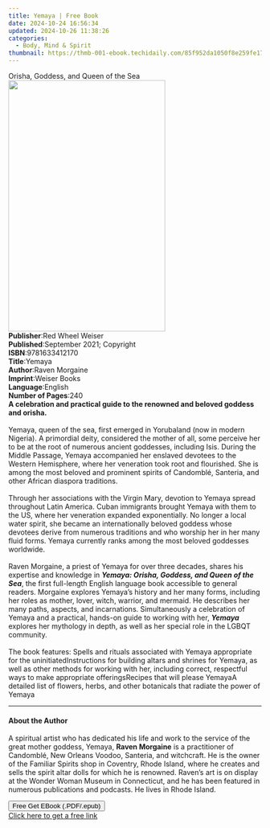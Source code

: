 ```yaml
---
title: Yemaya | Free Book
date: 2024-10-24 16:56:34
updated: 2024-10-26 11:38:26
categories:
  - Body, Mind & Spirit
thumbnail: https://thmb-001-ebook.techidaily.com/85f952da1050f8e259fe17a3601ab894a6aaee030d5a0f0bb8f059f415e673e6.jpg
---
```

<main id="book-container">
  <div class="flex flex-col">
    <div class="book-brief flex-1 py-6 px-4 sm:p-6 md:py-10 md:px-8">
      <!-- brief-->
      <div class="book-brief-main">Orisha, Goddess, and Queen of the Sea</div>
    </div>
    <div
      class="book-meta-info flex-1 grid gap-4 col-start-1 col-end-3 row-start-1 sm:mb-6 sm:grid-cols-4 lg:gap-6 lg:col-start-2 lg:row-end-6 lg:row-span-6 lg:mb-0"
    >
      <div
        class="book-meta-info-left place-content-center mt-4 p-4 text-sm leading-6 col-start-2 col-span-2 dark:text-slate-400"
      >
        <img
          class="w-full h-500 object-cover rounded-lg sm:h-255 sm:col-span-2 lg:col-span-full"
          src="https://img-001-ebook.techidaily.com/bd5522c7efa5b1bad313e963ca95975658e08680451cb426bd12d84739ab0cee.jpg"
          alt=""
          width="312"
          height="500"
        />
      </div>
      <div
        class="book-meta-info-right mt-2 col-start-1 row-start-2 col-span-3 self-center"
      >
        <!-- meta data  -->
        <div class="flex flex-col px-4 md:px-8">
          <div class="flex-1">
            <strong>Publisher</strong>:<span class="px-2"
              >Red Wheel Weiser</span
            >
          </div>
          <div class="flex-1">
            <strong>Published</strong>:<span class="px-2"
              >September 2021; Copyright</span
            >
          </div>
          <div class="flex-1">
            <strong>ISBN</strong>:<span class="px-2">9781633412170</span>
          </div>
          <div class="flex-1">
            <strong>Title</strong>:<span class="px-2">Yemaya</span>
          </div>
          <div class="flex-1">
            <strong>Author</strong>:<span class="px-2">Raven Morgaine</span>
          </div>
          <div class="flex-1">
            <strong>Imprint</strong>:<span class="px-2">Weiser Books</span>
          </div>
          <div class="flex-1">
            <strong>Language</strong>:<span class="px-2">English</span>
          </div>
          <div class="flex-1">
            <strong>Number of Pages</strong>:<span class="px-2">240</span>
          </div>
        </div>
      </div>
    </div>
    <div class="book-description flex-1 py-6 px-4 sm:p-6 md:py-10 md:px-8">
      <div class="book-description-main">
        <div accordion-content="" id="description">
          <b
            >A celebration and practical guide to the renowned and beloved
            goddess and orisha.</b
          ><br /><br />
          Yemaya, queen of the sea, first emerged in Yorubaland (now in modern
          Nigeria). A primordial deity, considered the mother of all, some
          perceive her to be at the root of numerous ancient goddesses,
          including Isis. During the Middle Passage, Yemaya accompanied her
          enslaved devotees to the Western Hemisphere, where her veneration took
          root and flourished. She is among the most beloved and prominent
          spirits of Candomblé, Santeria, and other African diaspora
          traditions.<br /><br />
          Through her associations with the Virgin Mary, devotion to Yemaya
          spread throughout Latin America. Cuban immigrants brought Yemaya with
          them to the US, where her veneration expanded exponentially. No longer
          a local water spirit, she became an internationally beloved goddess
          whose devotees derive from numerous traditions and who worship her in
          her many fluid forms. Yemaya currently ranks among the most beloved
          goddesses worldwide.<br /><br />
          Raven Morgaine, a priest of Yemaya for over three decades, shares his
          expertise and knowledge in
          <b><i>Yemaya: Orisha, Goddess, and Queen of the Sea</i></b
          >, the first full-length English language book accessible to general
          readers. Morgaine explores Yemaya’s history and her many forms,
          including her roles as mother, lover, witch, warrior, and mermaid. He
          describes her many paths, aspects, and incarnations. Simultaneously a
          celebration of Yemaya and a practical, hands-on guide to working with
          her, <b><i>Yemaya</i></b> explores her mythology in depth, as well as
          her special role in the LGBQT community.<br /><br />
          The book features: Spells and rituals associated with Yemaya
          appropriate for the uninitiatedInstructions for building altars and
          shrines for Yemaya, as well as other methods for working with her,
          including correct, respectful ways to make appropriate
          offeringsRecipes that will please YemayaA detailed list of flowers,
          herbs, and other botanicals that radiate the power of Yemaya
        </div>
        <div class="accordion-fader"></div>
      </div>
    </div>
    <div class="book-excerpts flex-1 py-6 px-4 sm:p-6 md:py-10 md:px-8">
      <!-- excerpts-->
      <div class="book-excerpts-main">
        <hr />
        <h4 class="placeholder placeholder-heading">
          <span>About the Author</span>
        </h4>
        <p>
          A spiritual artist who has dedicated his life and work to the service
          of the great mother goddess, Yemaya, <b>Raven Morgaine</b> is a
          practitioner of Candomblé, New Orleans Voodoo, Santeria, and
          witchcraft. He is the owner of the Familiar Spirits shop in Coventry,
          Rhode Island, where he creates and sells the spirit altar dolls for
          which he is renowned. Raven’s art is on display at the Wonder Woman
          Museum in Connecticut, and he has been featured in numerous
          publications and podcasts. He lives in Rhode Island.
        </p>
      </div>
    </div>
    <div
      class="book-about-author flex-1 py-6 px-4 sm:p-6 md:py-10 md:px-8"
    ></div>
    <div class="book-free-get flex-1 py-6 px-4 sm:p-6 md:py-10 md:px-8">
      <button
        id="btn-free-get"
        class="bg-blue-500 hover:bg-blue-700 text-white font-bold py-2 px-4 rounded"
      >
        Free Get EBook (.PDF/.epub)
      </button>
      <div id="countdown-display" class="px-2 text-lg mt-2"></div>
      <a
        id="free-link"
        class="hidden bg-blue-500 hover:bg-blue-700 text-white font-bold py-2 px-4 rounded"
        href="https://www.ebooks.com/en-us/book/210233086/yemaya/raven-morgaine/"
        target="_blank"
        >Click here to get a free link</a
      >
    </div>
    <script>
      let countdownTime = 0;
      let countdownInterval = null;
      document
        .getElementById('btn-free-get')
        .addEventListener('click', startCountdown);
      function startCountdown() {
        countdownTime = new Date().getTime() + 60000 * 3;
        countdownInterval = setInterval(updateCountdown, 1000);
        document.getElementById('btn-free-get').disabled = true;
        document
          .getElementById('btn-free-get')
          .classList.add('bg-gray-500', 'cursor-not-allowed');
      }
      function updateCountdown() {
        let currentTime = new Date().getTime();
        let timeLeft = countdownTime - currentTime;
        let secondsLeft = Math.floor(timeLeft / 1000);
        document.getElementById('countdown-display').innerHTML =
          `Remaining time: ${secondsLeft} seconds.`;
        if (secondsLeft <= 0) {
          clearInterval(countdownInterval);
          document.getElementById('btn-free-get').classList.add('hidden');
          document.getElementById('free-link').classList.remove('hidden');
          document.getElementById('countdown-display').innerHTML = '';
        }
      }
    </script>
  </div>
</main>

